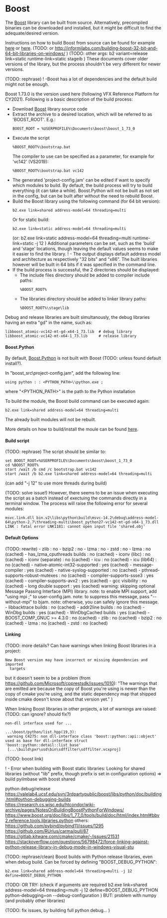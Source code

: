 
# Boost

The [Boost](https://www.boost.org/) library can be built from source.
Alternatively, precompiled binaries can be downloaded and installed, but it might be difficult to find the adequate/desired version.

Instructions on how to build Boost from source can be found for example [here](https://phylogeny.uconn.edu/tutorial-v2/part-1-ide-project-v2/setting-up-the-boost-c-library-v2/) or [here](https://theboostcpplibraries.com/introduction-installation).
(TODO: or
http://informilabs.com/building-boost-32-bit-and-64-bit-libraries-on-windows/
)
(TODO: other args:
b2 variant=release link=static runtime-link=static stageib
)
These documents cover older versions of the library, but the process shouldn't be very different for newer versions.

(TODO: rephrase)
! -Boost has a lot of dependencies and the default build might not be enough.

Boost 1.73.0 is the version used here (following VFX Reference Platform for CY2021).
Following is a basic description of the build process:
* Download [Boost](https://www.boost.org/) library source code
* Extract the archive to a desired location, which will be referred to as 'BOOST_ROOT'.
  E.g.:
  ```
  BOOST_ROOT = %USERPROFILE%\Documents\boost\boost_1_73_0
  ```
* Execute the script
  ```batch
  %BOOST_ROOT%\bootstrap.bat
  ```
  The compiler to use can be specified as a parameter, for example for 'vc142' (VS2019):
  ```batch
  %BOOST_ROOT%\bootstrap.bat vc142
  ```
* The generated 'project-config.jam' can be edited if want to specify which modules to build.
  By default, the build process will try to build everything (it can take a while).
  Boost.Python will not be built as not set in the config, but can be built after without the need to rebuild Boost.
* Build the Boost library using the following command (for 64 bit version):
  ```batch
  b2.exe link=shared address-model=64 threading=multi
  ```
  Or for static build:
  ```batch
  b2.exe link=static address-model=64 threading=multi
  ```
  (or:
  b2.exe link=static address-model=64 threading=multi runtime-link=static -j 12
  )
  Additional parameters can be set, such as the 'build' and 'stage' locations, though leaving the default values seems to make it easier to find the library.
  ! - The output displays default address model and architecture as respectively "32 bits" and "x86". The built libraries however will be built in 64 bits if it was specified in the command line.
* If the build process is successful, the 2 directories should be displayed:
  * The include files directory should be added to compiler include paths:
    ```batch
    %BOOST_ROOT%
    ```
  * The libraries directory should be added to linker library paths:
    ```batch
    %BOOST_ROOT%\stage\lib
    ```

Debug and release libraries are built simultanously, the debug libraries having an extra "gd" in the name, such as:
```
libboost_atomic-vc142-mt-gd-x64-1_73.lib  # debug library
libboost_atomic-vc142-mt-x64-1_73.lib     # release library
```


#### Boost.Python

By default, [Boost.Python](https://www.boost.org/doc/libs/1_70_0/libs/python/doc/html/building/installing_boost_python_on_your_.html) is not built with Boost (TODO: unless found default install?).

In "boost_src\project-config.jam", add the following line:
```
using python : : <PYTHON_PATH>\\python.exe ;
```
where "<PYTHON_PATH>" is the path to the Python installation

To build the module, the Boost build command can be executed again:
```
b2.exe link=shared address-model=64 threading=multi
```
The already built modules will not be rebuilt.

More details on how to build/install the moule can be found [here](https://valelab4.ucsf.edu/svn/3rdpartypublic/boost/libs/python/doc/building.html).


#### Build script

(TODO: rephrase)
The script should be similar to:
```batch
set BOOST_ROOT=%USERPROFILE%\Documents\boost\boost_1_73_0
cd %BOOST_ROOT%
start /wait /b cmd /c bootstrap.bat vc142
start /wait /b b2.exe link=shared address-model=64 threading=multi
```
(can add "-j 12" to use more threads during build)

(TODO: solve issue!)
However, there seems to be an issue when executing the script as a batch instead of exectuing the commands directly in a terminal window.
The process will raise the following error for several modules:
```
msvc.link.dll bin.v2\libs\python\build\msvc-14.2\debug\address-model-64\python-2.7\threading-multi\boost_python27-vc142-mt-gd-x64-1_73.dll
LINK : fatal error LNK1181: cannot open input file 'shared.obj'
```




#### Default Options

(TODO: rewrite)
    - zlib                     : no
    - bzip2                    : no
    - lzma                     : no
    - zstd                     : no
    - lzma                     : no  (cached)
    - has_lzma_cputhreads builds : no  (cached)
    - iconv (libc)             : no  (cached)
    - iconv (separate)         : no  (cached)
    - icu                      : no  (cached)
    - icu (lib64)              : no  (cached)
    - native-atomic-int32-supported : yes (cached)
    - message-compiler         : yes (cached)
    - native-syslog-supported  : no  (cached)
    - pthread-supports-robust-mutexes : no  (cached)
    - compiler-supports-ssse3  : yes (cached)
    - compiler-supports-avx2   : yes (cached)
    - gcc visibility           : no  (cached)
    - long double support      : yes (cached)
warning: skipping optional Message Passing Interface (MPI) library.
note: to enable MPI support, add "using mpi ;" to user-config.jam.
note: to suppress this message, pass "--without-mpi" to bjam.
note: otherwise, you can safely ignore this message.
    - libbacktrace builds      : no  (cached)
    - addr2line builds         : no  (cached)
    - WinDbg builds            : yes (cached)
    - WinDbgCached builds      : yes (cached)
    - BOOST_COMP_GNUC >= 4.3.0 : no  (cached)
    - zlib                     : no  (cached)
    - bzip2                    : no  (cached)
    - lzma                     : no  (cached)
    - zstd                     : no  (cached)


#### Linking


(TODO: more details?
Can have warnings when linking Boost libraries in a project:
```
New Boost version may have incorrect or missing dependencies and imported
  targets
```
but it doesn't seem to be a problem (from https://github.com/Microsoft/cpprestsdk/issues/1010):
"The warnings that are emitted are because the copy of Boost you're using is newer than the copy of cmake you're using,
 and the static dependency map that shipped inside cmake doesn't know about that version yet."
)


When linking Boost libraries in other projects, a lot of warnings are raised:
(TODO: can ignore? should fix?)
```
non-dll interface used for ...

...\boost/python/list.hpp(19,3):
 warning C4275: non dll-interface class 'boost::python::api::object' used as base for dll-interface struct 'boost::python::detail::list_base'
 [...\build\pxr\usd\bin\sdffilter\sdffilter.vcxproj]
```



(TODO: boost link)


! - Error when building with Boost static libraries: Looking for shared libraries (without "lib" prefix, though prefix is set in configuration options)
=> build pyilmbase with boost shared


python debug/release
https://valelab4.ucsf.edu/svn/3rdpartypublic/boost/libs/python/doc/building.html#python-debugging-builds
https://research.cs.wisc.edu/htcondor/wiki-archive/pages/NotesOnBuildingBoostPythonForWindows/
https://www.boost.org/doc/libs/1_77_0/tools/build/doc/html/index.html#bbv2.reference.tools.libraries.python
others:
https://github.com/pybind/pybind11/issues/1295
https://github.com/RUrlus/carma/pull/87
https://gitlab.kitware.com/cmake/cmake/-/issues/21531
https://stackoverflow.com/questions/56798472/force-linking-against-python-release-library-in-debug-mode-in-windows-visual-stu


(TODO: rephrase/clean)
Boost builds with Python release libraries, even when debug build.
Can be forced by defining "BOOST_DEBUG_PYTHON":
```
b2.exe link=shared address-model=64 threading=multi -j 12 define=BOOST_DEBUG_PYTHON
```
(TODO: OR TRY: (check if arguments are required
b2.exe link=shared address-model=64 threading=multi -j 12 define=BOOST_DEBUG_PYTHON python-debugging=on --debug-configuration
)
BUT: problem with numpy (and probably other libraries)

(TODO: fix issues, by building full python debug...
)
